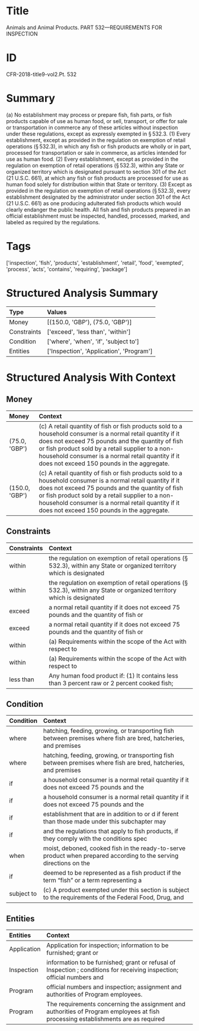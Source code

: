 # Title

 Animals and Animal Products. PART 532—REQUIREMENTS FOR INSPECTION


# ID

 CFR-2018-title9-vol2.Pt. 532


# Summary

(a) No establishment may process or prepare fish, fish parts, or fish products capable of use as human food, or sell, transport, or offer for sale or transportation in commerce any of these articles without inspection under these regulations, except as expressly exempted in &#167;&#8201;532.3.
(1) Every establishment, except as provided in the regulation on exemption of retail operations (&#167;&#8201;532.3), in which any fish or fish products are wholly or in part, processed for transportation or sale in commerce, as articles intended for use as human food.
(2) Every establishment, except as provided in the regulation on exemption of retail operations (&#167;&#8201;532.3), within any State or organized territory which is designated pursuant to section 301 of the Act (21 U.S.C. 661), at which any fish or fish products are processed for use as human food solely for distribution within that State or territory.
(3) Except as provided in the regulation on exemption of retail operations (&#167;&#8201;532.3), every establishment designated by the administrator under section 301 of the Act (21 U.S.C. 661) as one producing adulterated fish products which would clearly endanger the public health.
All fish and fish products prepared in an official establishment must be inspected, handled, processed, marked, and labeled as required by the regulations.


# Tags

['inspection', 'fish', 'products', 'establishment', 'retail', 'food', 'exempted', 'process', 'acts', 'contains', 'requiring', 'package']


# Structured Analysis Summary

| Type        | Values                                   |
|:------------|:-----------------------------------------|
| Money       | [(150.0, 'GBP'), (75.0, 'GBP')]          |
| Constraints | ['exceed', 'less than', 'within']        |
| Condition   | ['where', 'when', 'if', 'subject to']    |
| Entities    | ['Inspection', 'Application', 'Program'] |


# Structured Analysis With Context

 


## Money

| Money          | Context                                                                                                                                                                                                                                                                                                               |
|:---------------|:----------------------------------------------------------------------------------------------------------------------------------------------------------------------------------------------------------------------------------------------------------------------------------------------------------------------|
| (75.0, 'GBP')  | (c) A retail quantity of fish or fish products sold to a household consumer is a normal retail quantity if it does not exceed 75 pounds and the quantity of fish or fish product sold by a retail supplier to a non-household consumer is a normal retail quantity if it does not exceed 150 pounds in the aggregate. |
| (150.0, 'GBP') | (c) A retail quantity of fish or fish products sold to a household consumer is a normal retail quantity if it does not exceed 75 pounds and the quantity of fish or fish product sold by a retail supplier to a non-household consumer is a normal retail quantity if it does not exceed 150 pounds in the aggregate. |


## Constraints

| Constraints   | Context                                                                                                                            |
|:--------------|:-----------------------------------------------------------------------------------------------------------------------------------|
| within        | the regulation on exemption of retail operations (&#167;&#8201;532.3), within any State or organized territory which is designated |
| within        | the regulation on exemption of retail operations (&#167;&#8201;532.3), within any State or organized territory which is designated |
| exceed        | a normal retail quantity if it does not exceed 75 pounds and the quantity of fish or                                               |
| exceed        | a normal retail quantity if it does not exceed 75 pounds and the quantity of fish or                                               |
| within        | (a) Requirements  within the scope of the Act with respect to                                                                      |
| within        | (a) Requirements  within the scope of the Act with respect to                                                                      |
| less than     | Any human food product if: (1) It contains less than 3 percent raw or 2 percent cooked fish;                                       |


## Condition

| Condition   | Context                                                                                                            |
|:------------|:-------------------------------------------------------------------------------------------------------------------|
| where       | hatching, feeding, growing, or transporting fish between premises where  fish are bred, hatcheries, and premises   |
| where       | hatching, feeding, growing, or transporting fish between premises where  fish are bred, hatcheries, and premises   |
| if          | a household consumer is a normal retail quantity if it does not exceed 75 pounds and the                           |
| if          | a household consumer is a normal retail quantity if it does not exceed 75 pounds and the                           |
| if          | establishment that are in addition to or d if ferent than those made under this subchapter may                     |
| if          | and the regulations that apply to fish products, if  they comply with the conditions spec                          |
| when        | moist, deboned, cooked fish in the ready-to-serve product when prepared according to the serving directions on the |
| if          | deemed to be represented as a fish product if the term &#8220;fish&#8221; or a term representing a                 |
| subject to  | (c) A product exempted under this section is  subject to the requirements of the Federal Food, Drug, and           |


## Entities

| Entities    | Context                                                                                                                            |
|:------------|:-----------------------------------------------------------------------------------------------------------------------------------|
| Application | Application for inspection; information to be furnished; grant or                                                                  |
| Inspection  | information to be furnished; grant or refusal of Inspection ; conditions for receiving inspection; official numbers and            |
| Program     | official numbers and inspection; assignment and authorities of Program  employees.                                                 |
| Program     | The requirements concerning the assignment and authorities of  Program employees at fish processing establishments are as required |


